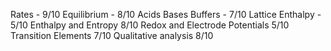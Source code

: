 Rates - 9/10
Equilibrium - 8/10
Acids Bases Buffers - 7/10
Lattice Enthalpy - 5/10
Enthalpy and Entropy 8/10
Redox and Electrode Potentials 5/10
Transition Elements 7/10
Qualitative analysis 8/10